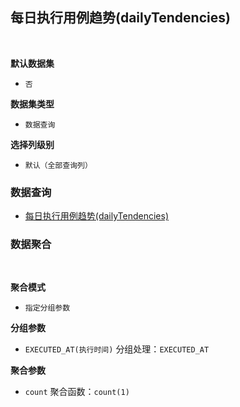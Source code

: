 ## 每日执行用例趋势(dailyTendencies) <!-- {docsify-ignore-all} -->



<br>
<p class="panel-title"><b>默认数据集</b></p>

* `否`

<p class="panel-title"><b>数据集类型</b></p>

* `数据查询`

<p class="panel-title"><b>选择列级别</b></p>

* `默认（全部查询列）`




### 数据查询
  * [每日执行用例趋势(dailyTendencies)](module/TestMgmt/test_case/query/dailyTendencies)

### 数据聚合

<br>
<p class="panel-title"><b>聚合模式</b></p>

* `指定分组参数`


<p class="panel-title"><b>分组参数</b></p>

* `EXECUTED_AT(执行时间)`  分组处理：`EXECUTED_AT`

<p class="panel-title"><b>聚合参数</b></p>

* `count`  聚合函数：`count(1)`
